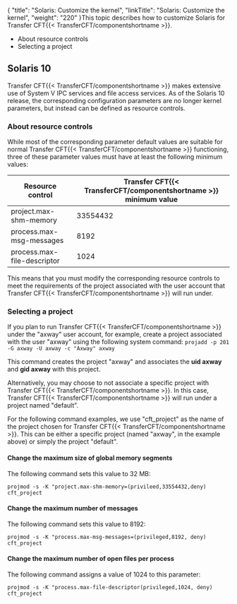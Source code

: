 {
    "title": "Solaris: Customize the kernel",
    "linkTitle": "Solaris: Customize the kernel",
    "weight": "220"
}This topic describes how to customize Solaris for Transfer CFT{{< TransferCFT/componentshortname  >}}.

- About resource controls
- Selecting a project

<span id="Solaris_10"></span>

## Solaris 10

Transfer CFT{{< TransferCFT/componentshortname  >}} makes extensive use of System V IPC services and file access services. As of the Solaris 10 release, the corresponding configuration parameters are no longer kernel parameters, but instead can be defined as resource controls.

<span id="About"></span>

### About resource controls

While most of the corresponding parameter default values are suitable for normal Transfer CFT{{< TransferCFT/componentshortname  >}} functioning, three of these parameter values must have at least the following minimum values:


| Resource control  | Transfer CFT{{< TransferCFT/componentshortname  >}} minimum value  |
| --- | --- |
| project.max-shm-memory  | 33554432  |
| process.max-msg-messages  | 8192  |
| process.max-file-descriptor  | 1024  |


This means that you must modify the corresponding resource controls to meet the requirements of the project associated with the user account that Transfer CFT{{< TransferCFT/componentshortname  >}} will run under.

<span id="Selectin"></span>

### Selecting a project

If you plan to run Transfer CFT{{< TransferCFT/componentshortname  >}} under the "axway" user account, for example, create a project associated with the user "axway" using the following system command: `projadd -p 201 -G axway -U axway -c "Axway" axway`

This command creates the project "axway" and associates the ****uid axway**** and ****gid axway**** with this project.

Alternatively, you may choose to not associate a specific project with Transfer CFT{{< TransferCFT/componentshortname  >}}. In this case, Transfer CFT{{< TransferCFT/componentshortname  >}} will run under a project named "default".

For the following command examples, we use "cft\_project" as the name of the project chosen for Transfer CFT{{< TransferCFT/componentshortname  >}}. This can be either a specific project (named "axway", in the example above) or simply the project "default".

#### Change the maximum size of global memory segments

The following command sets this value to 32 MB:

```
projmod -s -K "project.max-shm-memory=(privileed,33554432,deny) cft_project
```

#### Change the maximum number of messages

The following command sets this value to 8192:

```
projmod -s -K "process.max-msg-messages=(privileged,8192, deny) cft_project
```

#### Change the maximum number of open files per process

The following command assigns a value of 1024 to this parameter:

```
projmod -s -K "process.max-file-descriptor(privileged,1024, deny) cft_project
```
